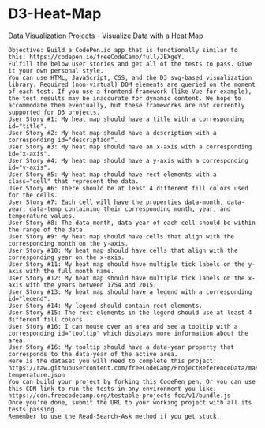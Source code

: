 # D3-Heat-Map
Data Visualization Projects - Visualize Data with a Heat Map

    Objective: Build a CodePen.io app that is functionally similar to this: https://codepen.io/freeCodeCamp/full/JEXgeY.
    Fulfill the below user stories and get all of the tests to pass. Give it your own personal style.
    You can use HTML, JavaScript, CSS, and the D3 svg-based visualization library. Required (non-virtual) DOM elements are queried on the moment of each test. If you use a frontend framework (like Vue for example), the test results may be inaccurate for dynamic content. We hope to accommodate them eventually, but these frameworks are not currently supported for D3 projects.
    User Story #1: My heat map should have a title with a corresponding id="title".
    User Story #2: My heat map should have a description with a corresponding id="description".
    User Story #3: My heat map should have an x-axis with a corresponding id="x-axis".
    User Story #4: My heat map should have a y-axis with a corresponding id="y-axis".
    User Story #5: My heat map should have rect elements with a class="cell" that represent the data.
    User Story #6: There should be at least 4 different fill colors used for the cells.
    User Story #7: Each cell will have the properties data-month, data-year, data-temp containing their corresponding month, year, and temperature values.
    User Story #8: The data-month, data-year of each cell should be within the range of the data.
    User Story #9: My heat map should have cells that align with the corresponding month on the y-axis.
    User Story #10: My heat map should have cells that align with the corresponding year on the x-axis.
    User Story #11: My heat map should have multiple tick labels on the y-axis with the full month name.
    User Story #12: My heat map should have multiple tick labels on the x-axis with the years between 1754 and 2015.
    User Story #13: My heat map should have a legend with a corresponding id="legend".
    User Story #14: My legend should contain rect elements.
    User Story #15: The rect elements in the legend should use at least 4 different fill colors.
    User Story #16: I can mouse over an area and see a tooltip with a corresponding id="tooltip" which displays more information about the area.
    User Story #16: My tooltip should have a data-year property that corresponds to the data-year of the active area.
    Here is the dataset you will need to complete this project: https://raw.githubusercontent.com/freeCodeCamp/ProjectReferenceData/master/global-temperature.json
    You can build your project by forking this CodePen pen. Or you can use this CDN link to run the tests in any environment you like: https://cdn.freecodecamp.org/testable-projects-fcc/v1/bundle.js
    Once you're done, submit the URL to your working project with all its tests passing.
    Remember to use the Read-Search-Ask method if you get stuck.
